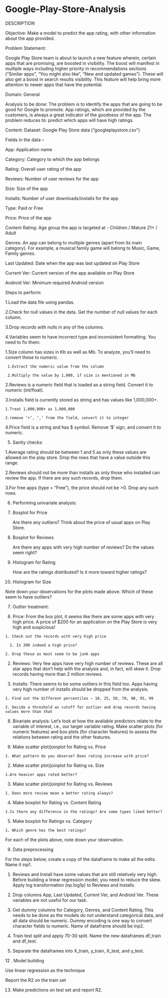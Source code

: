 # Google-Play-Store-Analysis

DESCRIPTION

Objective: Make a model to predict the app rating, with other information about the app provided.

Problem Statement:

Google Play Store team is about to launch a new feature wherein, certain apps that are promising, are boosted in visibility. The boost will manifest in multiple ways including higher priority in recommendations sections (“Similar apps”, “You might also like”, “New and updated games”). These will also get a boost in search results visibility.  This feature will help bring more attention to newer apps that have the potential.

Domain: General

Analysis to be done: The problem is to identify the apps that are going to be good for Google to promote. App ratings, which are provided by the customers, is always a great indicator of the goodness of the app. The problem reduces to: predict which apps will have high ratings.

Content: Dataset: Google Play Store data (“googleplaystore.csv”)

Fields in the data –

App: Application name

Category: Category to which the app belongs 

Rating: Overall user rating of the app

Reviews: Number of user reviews for the app

Size: Size of the app

Installs: Number of user downloads/installs for the app

Type: Paid or Free

Price: Price of the app

Content Rating: Age group the app is targeted at - Children / Mature 21+ / Adult

Genres: An app can belong to multiple genres (apart from its main category). For example, a musical family game will belong to Music, Game, Family genres.

Last Updated: Date when the app was last updated on Play Store

Current Ver: Current version of the app available on Play Store

Android Ver: Minimum required Android version

 

Steps to perform:

1.Load the data file using pandas. 

2.Check for null values in the data. Get the number of null values for each column.

3.Drop records with nulls in any of the columns. 

4.Variables seem to have incorrect type and inconsistent formatting. You need to fix them: 

  1.Size column has sizes in Kb as well as Mb. To analyze, you’ll need to convert these to numeric.

     1.Extract the numeric value from the column

     2.Multiply the value by 1,000, if size is mentioned in Mb

  2.Reviews is a numeric field that is loaded as a string field. Convert it to numeric (int/float).

  3.Installs field is currently stored as string and has values like 1,000,000+. 

    1.Treat 1,000,000+ as 1,000,000

    2.remove ‘+’, ‘,’ from the field, convert it to integer

  4.Price field is a string and has $ symbol. Remove ‘$’ sign, and convert it to numeric.

5. Sanity checks:

  1.Average rating should be between 1 and 5 as only these values are allowed on the play store. Drop the rows that have a value outside this range.

  2.Reviews should not be more than installs as only those who installed can review the app. If there are any such records, drop them.

  3.For free apps (type = “Free”), the price should not be >0. Drop any such rows.

6. Performing univariate analysis: 

  1. Boxplot for Price

     Are there any outliers? Think about the price of usual apps on Play Store.

  2. Boxplot for Reviews

     Are there any apps with very high number of reviews? Do the values seem right?

  3. Histogram for Rating

     How are the ratings distributed? Is it more toward higher ratings?

  4. Histogram for Size

Note down your observations for the plots made above. Which of these seem to have outliers?

 

7. Outlier treatment: 

  1. Price: From the box plot, it seems like there are some apps with very high price. A price of $200 for   an application on the Play Store is very high and suspicious!

    1. Check out the records with very high price

      1. Is 200 indeed a high price?

    2. Drop these as most seem to be junk apps

  2. Reviews: Very few apps have very high number of reviews. These are all star apps that don’t help with the analysis and, in fact, will skew it. Drop records having more than 2 million reviews.

  3. Installs:  There seems to be some outliers in this field too. Apps having very high number of installs should be dropped from the analysis.

    1. Find out the different percentiles – 10, 25, 50, 70, 90, 95, 99

    2. Decide a threshold as cutoff for outlier and drop records having values more than that

8. Bivariate analysis: Let’s look at how the available predictors relate to the variable of interest, i.e., our target variable rating. Make scatter plots (for numeric features) and box plots (for character features) to assess the relations between rating and the other features.

  1. Make scatter plot/joinplot for Rating vs. Price

    1. What pattern do you observe? Does rating increase with price?

  2. Make scatter plot/joinplot for Rating vs. Size

    1.Are heavier apps rated better?

  3. Make scatter plot/joinplot for Rating vs. Reviews

    1. Does more review mean a better rating always?

  4. Make boxplot for Rating vs. Content Rating

    1.Is there any difference in the ratings? Are some types liked better?

  5. Make boxplot for Ratings vs. Category

    1. Which genre has the best ratings?

For each of the plots above, note down your observation.

9. Data preprocessing

  For the steps below, create a copy of the dataframe to make all the edits. Name it inp1.

  1. Reviews and Install have some values that are still relatively very high. Before building a linear regression model, you need to reduce the skew. Apply log transformation (np.log1p) to Reviews and Installs.

  2. Drop columns App, Last Updated, Current Ver, and Android Ver. These variables are not useful for our task.

  3. Get dummy columns for Category, Genres, and Content Rating. This needs to be done as the models do not understand categorical data, and all data should be numeric. Dummy encoding is one way to convert character fields to numeric. Name of dataframe should be inp2.

10. Train test split  and apply 70-30 split. Name the new dataframes df_train and df_test.

11. Separate the dataframes into X_train, y_train, X_test, and y_test.

12 . Model building

Use linear regression as the technique

Report the R2 on the train set

13. Make predictions on test set and report R2.

